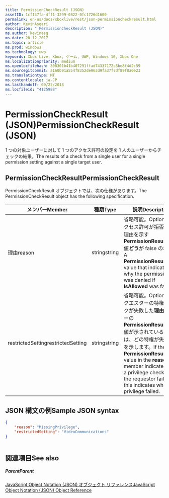 ```yaml
---
title: PermissionCheckResult (JSON)
assetID: 1cf147fa-4ff1-3299-0822-0fc1726d1600
permalink: en-us/docs/xboxlive/rest/json-permissioncheckresult.html
author: KevinAsgari
description: " PermissionCheckResult (JSON)"
ms.author: kevinasg
ms.date: 20-12-2017
ms.topic: article
ms.prod: windows
ms.technology: uwp
keywords: Xbox Live, Xbox, ゲーム, UWP, Windows 10, Xbox One
ms.localizationpriority: medium
ms.openlocfilehash: 308301b41b407291ffad74337172c5be8f4d2c59
ms.sourcegitcommit: a160b91a554f8352de963d9fa37f7df89f8a0e23
ms.translationtype: MT
ms.contentlocale: ja-JP
ms.lasthandoff: 09/22/2018
ms.locfileid: "4125988"
---
```

# <a name="permissioncheckresult-json"></a><span data-ttu-id="cb298-104">PermissionCheckResult (JSON)</span><span class="sxs-lookup"><span data-stu-id="cb298-104">PermissionCheckResult (JSON)</span></span>
<span data-ttu-id="cb298-105">1 つの対象ユーザーに対して 1 つのアクセス許可の設定を 1 人のユーザーからチェックの結果。</span><span class="sxs-lookup"><span data-stu-id="cb298-105">The results of a check from a single user for a single permission setting against a single target user.</span></span> 
<a id="ID4EP"></a>

 
## <a name="permissioncheckresult"></a><span data-ttu-id="cb298-106">PermissionCheckResult</span><span class="sxs-lookup"><span data-stu-id="cb298-106">PermissionCheckResult</span></span>
 
<span data-ttu-id="cb298-107">PermissionCheckResult オブジェクトでは、次の仕様があります。</span><span class="sxs-lookup"><span data-stu-id="cb298-107">The PermissionCheckResult object has the following specification.</span></span>
 
| <span data-ttu-id="cb298-108">メンバー</span><span class="sxs-lookup"><span data-stu-id="cb298-108">Member</span></span>| <span data-ttu-id="cb298-109">種類</span><span class="sxs-lookup"><span data-stu-id="cb298-109">Type</span></span>| <span data-ttu-id="cb298-110">説明</span><span class="sxs-lookup"><span data-stu-id="cb298-110">Description</span></span>| 
| --- | --- | --- | 
| <span data-ttu-id="cb298-111">理由</span><span class="sxs-lookup"><span data-stu-id="cb298-111">reason</span></span>| <span data-ttu-id="cb298-112">string</span><span class="sxs-lookup"><span data-stu-id="cb298-112">string</span></span>| <span data-ttu-id="cb298-113">省略可能。</span><span class="sxs-lookup"><span data-stu-id="cb298-113">Optional.</span></span> <span data-ttu-id="cb298-114">アクセス許可が拒否された理由を示す<b>PermissionResultCode</b>値<b>どう</b>が false の場合。</span><span class="sxs-lookup"><span data-stu-id="cb298-114">A <b>PermissionResultCode</b> value that indicates why the permission was denied if <b>IsAllowed</b> was false.</span></span>| 
| <span data-ttu-id="cb298-115">restrictedSetting</span><span class="sxs-lookup"><span data-stu-id="cb298-115">restrictedSetting</span></span>| <span data-ttu-id="cb298-116">string</span><span class="sxs-lookup"><span data-stu-id="cb298-116">string</span></span>| <span data-ttu-id="cb298-117">省略可能。</span><span class="sxs-lookup"><span data-stu-id="cb298-117">Optional.</span></span> <span data-ttu-id="cb298-118">リクエスターの特権チェックが失敗した<b>理由</b>メンバーの<b>PermissionResultCode</b>値が示されている場合は、どの特権が失敗したを示します。</span><span class="sxs-lookup"><span data-stu-id="cb298-118">If the <b>PermissionResultCode</b> value in the <b>reason</b> member indicates that a privilege check for the requestor failed, this indicates which privilege failed.</span></span>| 
  
<a id="ID4E6B"></a>

 
## <a name="sample-json-syntax"></a><span data-ttu-id="cb298-119">JSON 構文の例</span><span class="sxs-lookup"><span data-stu-id="cb298-119">Sample JSON syntax</span></span>
 

```json
{
    "reason": "MissingPrivilege",
    "restrictedSetting": "VideoCommunications"
}
    
```

  
<a id="ID4EIC"></a>

 
## <a name="see-also"></a><span data-ttu-id="cb298-120">関連項目</span><span class="sxs-lookup"><span data-stu-id="cb298-120">See also</span></span>
 
<a id="ID4EKC"></a>

 
##### <a name="parent"></a><span data-ttu-id="cb298-121">Parent</span><span class="sxs-lookup"><span data-stu-id="cb298-121">Parent</span></span> 

[<span data-ttu-id="cb298-122">JavaScript Object Notation (JSON) オブジェクト リファレンス</span><span class="sxs-lookup"><span data-stu-id="cb298-122">JavaScript Object Notation (JSON) Object Reference</span></span>](atoc-xboxlivews-reference-json.md)

   